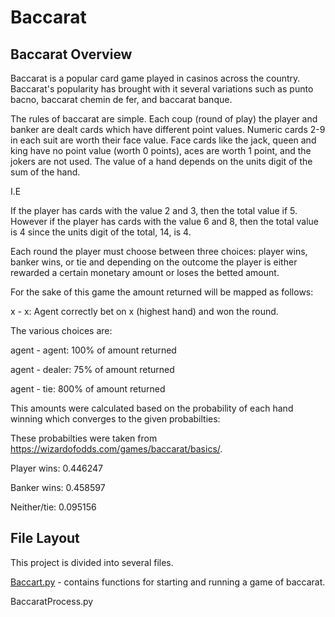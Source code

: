 # Baccarat


## Baccarat Overview

Baccarat is a popular card game played in casinos across the country. Baccarat's popularity has brought with it several variations such as punto bacno, baccarat chemin de fer, and baccarat banque.

The rules of baccarat are simple. Each coup (round of play) the player and banker are dealt cards which have different point values. Numeric cards 2-9 in each suit are worth their face value. Face cards like the jack, queen and king have no point value (worth 0 points), aces are worth 1 point, and the jokers are not used. The value of a hand depends on the units digit of the sum of the hand.

I.E

If the player has cards with the value 2 and 3, then the total value if 5. However if the player has cards with the value 6 and 8, then the total value is 4 since the units digit of the total, 14, is 4.

Each round the player must choose between three choices: player wins, banker wins, or tie and depending on the outcome the player is either rewarded a certain monetary amount or loses the betted amount.


For the sake of this game the amount returned will be mapped as follows:


x - x: Agent correctly bet on x (highest hand) and won the round.

The various choices are:

  agent - agent: 100% of amount returned
  
  agent - dealer: 75% of amount returned
  
  agent - tie: 800% of amount returned

This amounts were calculated based on the probability of each hand winning which converges to the given probabilties:

These probabilties were taken from https://wizardofodds.com/games/baccarat/basics/.

  Player wins: 0.446247
  
  Banker wins: 0.458597
  
  Neither/tie: 0.095156

## File Layout

This project is divided into several files.

[Baccart.py](https://github.com/SrikarMurali/Baccarat/blob/master/Baccarat.py) - contains functions for starting and running a game of baccarat.

BaccaratProcess.py 

